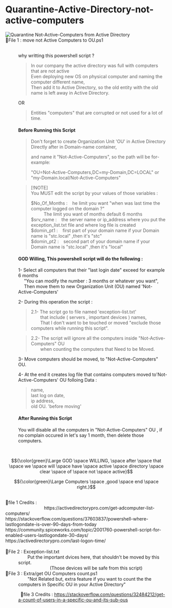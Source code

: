 # Quarantine-Active-Directory-not-active-computers 
<dl>
  
<picture>
  <img alt="Quarantine Not-Active-Computers from Active Directory" src="https://i.imgur.com/aG595ee.png">
</picture>

<dt>📂File 1 : move not Active Computers to OU.ps1 </dt>
<dd><br>
  
why writting this powershell script ?
<br>
> In our company the active directory was full with computers that are not active <br>
> Even deploying new OS on physical computer and naming the computer different name,<br>
> Then add it to Active Directory, so the old entity with the old name is left away in Active Directory. <br>

OR

> Entities "computers" that are corrupted or not used for a lot of time.

<H4>Before Running this Script </H4> 

>Don't forget to create Organization Unit 'OU' in Active Directory Directly after in Domain-name container,
>
>and name it "Not-Active-Computers", so the path will be for-example:
>
>"OU=Not-Active-Computers,DC=my-Domain,DC=LOCAL" or "my-Domain.local/Not-Active-Computers"


> [!NOTE]<br>
> You MUST edit the script by your values of those variables :<br>
>
> $No_Of_Months : &ensp; he limit you want "when was last time the computer logged on the domain ?"<br>
> &ensp; &ensp; &ensp; &ensp;The limit you want of months default 6 months<br>
> $srv_name : &ensp; the server name or ip_address where you put the exception_list.txt file and where log file is created<br>
> $domin_pt1 : &ensp; first part of your domain name if your Domain name is "stc.local" ,then it's "stc"<br>
> $domin_pt2 : &ensp; second part of your domain name if your Domain name is "stc.local" ,then it's "local"<br>


<H4>GOD Willing, This powershell script will do the following :</H4>

1- Select all computers that their "last login date" exceed for example 6 months <br>
&ensp; &ensp;"You can modify the number : 3 months or whatever you want",<br>
&ensp; &ensp;Then move them to new Organization Unit (OU) named 'Not-Active-Computers'

2- During this operation the script :
> 2.1- The script go to file named 'exception-list.txt' <br>
> &ensp; &ensp; &ensp;that include ( servers , important devices ) names,<br>
> &ensp; &ensp; &ensp;That I don't want to be touched or moved "exclude those computers while running this script".

> 2.2- The script will ignore all the computers inside "Not-Active-Computers" OU <br>
> &ensp; &ensp; &ensp;when counting the computers that Need to be Moved.

3- Move computers should be moved, to "Not-Active-Computers" OU.

4- At the end it creates log file that contains computers moved to'Not-Active-Computers' OU folloing Data :
> name,<br>
> last log on date,<br>
> ip address,<br>
> old OU. 'before moving'

<H4> After Running this Script </H4>

You will disable all the computers in "Not-Active-Computers" OU , if no complain occured in let's say 1 month,
then delete those computers.
</dd>
<br>

$${\color{green}\Large GOD \space WILLING, \space after \space that \space we \space will \space have \space active \space directory \space clear \space of \space not \space active}$$

$${\color{green}\Large Computers \space ,good \space end \space right.}$$

<br>
📜file 1 Credits : <br>
&ensp; &ensp; &ensp; &ensp; &ensp; &ensp; &ensp; &ensp; &ensp; &ensp; &ensp; https://activedirectorypro.com/get-adcomputer-list-computers/ <br>
https://stackoverflow.com/questions/37603837/powershell-where-lastlogondate-is-over-90-days-from-today<br>
https://community.spiceworks.com/topic/2001760-powershell-script-for-enabled-users-lastlogondate-30-days/ <br>
https://activedirectorypro.com/last-logon-time/
<br>
<br>
<dt>📂File 2 : Exception-list.txt</dt>
<dd>
  &ensp; &ensp; &ensp;Put the important dvices here, that shouldn't be moved by this script.<br>
&ensp; &ensp; &ensp; &ensp; &ensp; &ensp; &ensp; &ensp; &ensp; (Those devices will be safe from this script)
</dd>

<dt>📂File 3 : Extra/get OU Computers count.ps1</dt>
<dd>
&ensp; &ensp; &ensp;"Not Related but, extra feature if you want to count the the computers in Specific OU in your Active Directory"

&ensp;📜file 3 Credits : https://stackoverflow.com/questions/32484212/get-a-count-of-users-in-a-specific-ou-and-its-sub-ous
</dd>
</dl>
